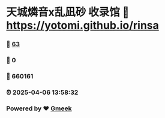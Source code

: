# 天城燐音x乱凪砂 收录馆 :link: https://yotomi.github.io/rinsa 
### :page_facing_up: [63](https://yotomi.github.io/rinsa/tag.html) 
### :speech_balloon: 0 
### :hibiscus: 660161 
### :alarm_clock: 2025-04-06 13:58:32 
### Powered by :heart: [Gmeek](https://github.com/Meekdai/Gmeek)
